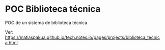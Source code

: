 # POC Biblioteca técnica

POC de un sistema de biblioteca técnica

Ver: https://matiaspakua.github.io/tech.notes.io/pages/projects/biblioteca_tecnica.html


